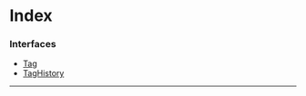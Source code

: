 

# Index

### Interfaces

* [Tag](../interfaces/_entities_tag_.tag.md)
* [TagHistory](../interfaces/_entities_tag_.taghistory.md)

---

